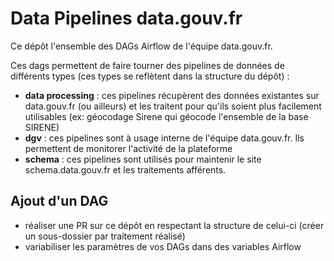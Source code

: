# Data Pipelines data.gouv.fr

Ce dépôt l'ensemble des DAGs Airflow de l'équipe data.gouv.fr.

Ces dags permettent de faire tourner des pipelines de données de différents types (ces types se reflètent dans la structure du dépôt) : 
- **data processing** : ces pipelines récupèrent des données existantes sur data.gouv.fr (ou ailleurs) et les traitent pour qu'ils soient plus facilement utilisables (ex: géocodage Sirene qui géocode l'ensemble de la base SIRENE)
- **dgv** : ces pipelines sont à usage interne de l'équipe data.gouv.fr. Ils permettent de monitorer l'activité de la plateforme
- **schema** : ces pipelines sont utilisés pour maintenir le site schema.data.gouv.fr et les traitements afférents.

## Ajout d'un DAG

- réaliser une PR sur ce dépôt en respectant la structure de celui-ci (créer un sous-dossier par traitement réalisé)
- variabiliser les paramètres de vos DAGs dans des variables Airflow